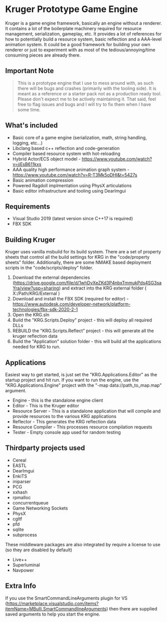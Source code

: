 # Kruger Prototype Game Engine

Kruger is a game engine framework, basically an engine without a renderer. It contains a lot of the boilerplate machinery required for resource management, serialization, gameplay, etc. It provides a lot of references for how to potentially build a resource system, basic reflection and a AAA-level animation system. It could be a good framework for building your own renderer or just to experiment with as most of the tedious/annoying/time consuming pieces are already there.

## Important Note

>This is a prototype engine that I use to mess around with, as such there will be bugs and crashes (primarily with the tooling side). It is meant as a reference or a starter pack not as a production ready tool. Please don't expect me to be actively maintaining it. That said, feel free to flag issues and bugs and I will try to fix them when I have some time.

## What's included

* Basic core of a game engine (serialization, math, string handling, logging, etc...)
* Libclang based c++ reflection and code-generation
* Compiler based resource system with hot-reloading
* Hybrid Actor/ECS object model - <https://www.youtube.com/watch?v=jjEsB611kxs>
* AAA quality high performance animation graph system - <https://www.youtube.com/watch?v=R-T3Mk5oDHI&t=5427s>
* Basic animation compression
* Powered Ragdoll implmentation using PhysX articulations
* Basic editor infrastructure and tooling using DearImgui

## Requirements

* Visual Studio 2019 (latest version since C++17 is required)
* FBX SDK

## Building Kruger

Kruger uses vanilla msbuild for its build system. There are a set of property sheets that control all the build settings for KRG in the "code/property sheets" folder. Additionally, there are some NMAKE based deployment scripts in the "code/scripts/deploy" folder.

1. Download the external dependencies (<https://drive.google.com/file/d/1whDvXeZKd3P4nbxTmmukPds4SG3saYra/view?usp=sharing>) and extract into the KRG external folder ( X:/Path/KRG/External )
2. Download and install the FBX SDK (required for editor) - <https://www.autodesk.com/developer-network/platform-technologies/fbx-sdk-2020-2-1>
3. Open the KRG.sln
4. Build the "KRG.Scripts.Deploy" project - this will deploy all required DLLs
5. REBUILD the "KRG.Scripts.Reflect" project - this will generate all the kruger reflection data
6. Build the "Application" solution folder - this will build all the applications needed for KRG to run.

## Applications

Easiest way to get started, is just set the "KRG.Applications.Editor" as the startup project and hit run. If you want to run the engine, use the "KRG.Applications.Engine" project with the "-map data://path_to_map.map" argument.

* Engine - this is the standalone engine client
* Editor - This is the Kruger editor
* Resource Server - This is a standalone application that will compile and provide resources to the various KRG applications
* Reflector - This generates the KRG reflection data
* Resource Compiler - This processes resource compilation requests
* Tester - Empty console app used for random testing

## Thirdparty projects used

* Cereal
* EASTL
* DearImgui
* EnkiTS
* iniparser
* PCG
* xxhash
* rpmalloc
* concurrentqueue
* Game Networking Sockets
* PhysX
* cgltf
* pfd
* sqlite
* subprocess

These middleware packages are also integrated by require a license to use (so they are disabled by default)

* Live++
* Superluminal
* Navpower

## Extra Info

If you use the SmartCommandLineArguments plugin for VS (<https://marketplace.visualstudio.com/items?itemName=MBulli.SmartCommandlineArguments>) then there are supplied saved arguments to help you start the engine.
